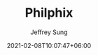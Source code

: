 ---
title: "Philphix"
date: 2021-02-08T10:07:47+06:00
draft: true

# post thumb
image: "images/post/post-3.jpg"

# meta description
description: "CS61C Philphix Project"
summary: "A simple word replacement tool."
author: "Jeffrey Sung"

# taxonomies
categories: 
  - "Computer Architecture"
tags:
  - "C"

# post type
type: "post"
---
